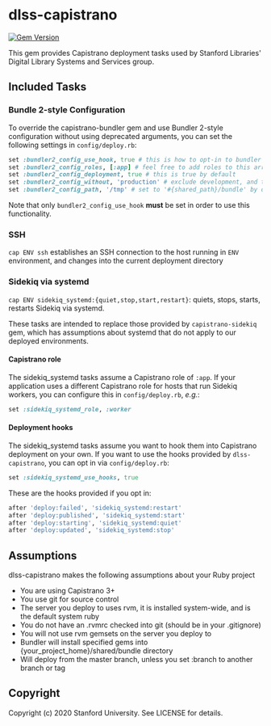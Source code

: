 # dlss-capistrano

[![Gem Version](https://badge.fury.io/rb/dlss-capistrano.svg)](https://badge.fury.io/rb/dlss-capistrano)

This gem provides Capistrano deployment tasks used by Stanford Libraries' Digital Library Systems and Services group.

## Included Tasks

### Bundle 2-style Configuration

To override the capistrano-bundler gem and use Bundler 2-style configuration without using deprecated arguments, you can set the following settings in `config/deploy.rb`:

```ruby
set :bundler2_config_use_hook, true # this is how to opt-in to bundler 2-style config. it's false by default
set :bundler2_config_roles, [:app] # feel free to add roles to this array if you need them
set :bundler2_config_deployment, true # this is true by default
set :bundler2_config_without, 'production' # exclude development, and test bundle groups by default
set :bundler2_config_path, '/tmp' # set to '#{shared_path}/bundle' by default
```

Note that only `bundler2_config_use_hook` **must** be set in order to use this functionality.

### SSH

`cap ENV ssh` establishes an SSH connection to the host running in `ENV` environment, and changes into the current deployment directory

### Sidekiq via systemd

`cap ENV sidekiq_systemd:{quiet,stop,start,restart}`: quiets, stops, starts, restarts Sidekiq via systemd.

These tasks are intended to replace those provided by `capistrano-sidekiq` gem, which has assumptions about systemd that do not apply to our deployed environments.

#### Capistrano role

The sidekiq_systemd tasks assume a Capistrano role of `:app`. If your application uses a different Capistrano role for hosts that run Sidekiq workers, you can configure this in `config/deploy.rb`, *e.g.*:

```ruby
set :sidekiq_systemd_role, :worker
```

#### Deployment hooks

The sidekiq_systemd tasks assume you want to hook them into Capistrano deployment on your own. If you want to use the hooks provided by `dlss-capistrano`, you can opt in via `config/deploy.rb`:

```ruby
set :sidekiq_systemd_use_hooks, true
```

These are the hooks provided if you opt in:

```ruby
after 'deploy:failed', 'sidekiq_systemd:restart'
after 'deploy:published', 'sidekiq_systemd:start'
after 'deploy:starting', 'sidekiq_systemd:quiet'
after 'deploy:updated', 'sidekiq_systemd:stop'
```

## Assumptions

dlss-capistrano makes the following assumptions about your Ruby project

- You are using Capistrano 3+
- You use git for source control
- The server you deploy to uses rvm, it is installed system-wide, and is the default system ruby
- You do not have an .rvmrc checked into git (should be in your .gitignore)
- You will not use rvm gemsets on the server you deploy to
- Bundler will install specified gems into {your_project_home}/shared/bundle directory
- Will deploy from the master branch, unless you set :branch to another branch or tag

## Copyright

Copyright (c) 2020 Stanford University. See LICENSE for details.
